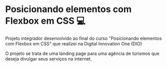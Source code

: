 # Posicionando elementos com Flexbox em CSS 💻

Projeto integrador desenvolvido ao final do curso "Posicionando elementos com Flexbox em CSS" que realizei na Digital Innovation One (DIO)

O projeto se trata de uma landing page para uma agência de turismos que deseja divulgar seus serviços na internet.
